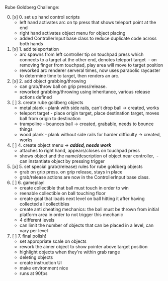 Rube Goldberg Challenge:

 0. [x] 0. set up hand control scripts
 	- left hand activates arc on tp press that shows teleport point at the end
 	- right hand activates object menu for object placing
 	- added ControllerInput base class to reduce duplicate code across both hands
 1. [x] 1. add teleportation
 	- arc spawns from  left controller tip on touchpad press which connects to a target at the other end, denotes teleport target
  - on removing finger from touchpad, play area will move to target position
 	- reworked arc renderer serveral times, now uses parabolic raycaster to determine time to target, then renders an arc.
 2. [x] 2. add object grabbing/throwing 
 	- can grab/throw ball on grip press/release.
 	- reworked grabbing/throwing using inheritance, various release actions defined
 3. [ ] 3. create rube goldberg objects
 	- metal plank - plank with side rails, can't drop ball -> created, works
 	- teleport target - place origin target, place destination target, moves ball from origin to destination
 	- trampoline - bounces ball -> created, grabable, needs to bounce things
 	- wood plank - plank without side rails for harder difficulty -> created, works
 4. [ ] 4. create object menu -> _**added, needs work**_
 	- attaches to right hand, appears/closes on touchpad press
 	- shows object and the name/description of object near controller,
  - can instantiate object by pressing trigger
 5. [x] 5. set special grab(/release) rules for rube goldberg objects
 	- grab on grip press. on grip release, stays in place
 	- grab/release actions are now in the ControllerInput base class. 
 6. [ ] 6. gameplay!
 	- create collectible that ball must touch in order to win
 	- reenable collectible on ball touching floor
 	- create goal that loads next level on ball hitting it after having collected all collectibles
 	- create anti cheating mechanics: the ball must be thrown from initial platform area in order to not trigger this mechanic
 	- 4 different levels
 	- can limit the number of objects that can be placed in a level, can vary per level
 7. [ ] 7. final polish!
 	- set appropriate scale on objects
 	- rework the aimer object to show pointer above target position
 	- highlight objects when they're within grab range
 	- deleting objects
 	- create instruction UI
 	- make environment nice
 	- runs at 90fps
